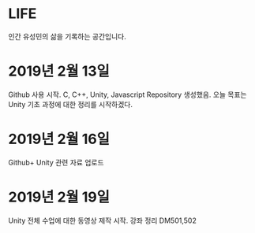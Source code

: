 # LIFE
인간 유성민의 삶을 기록하는 공간입니다. 

# 2019년 2월 13일

Github 사용 시작.
C, C++, Unity, Javascript Repository 생성했음. 
오늘 목표는 Unity 기초 과정에 대한 정리를 시작하겠다. 

# 2019년 2월 16일

Github+ Unity 관련 자료 업로드

# 2019년 2월 19일

Unity 전체 수업에 대한 동영상 제작 시작. 
강좌 정리 DM501,502
